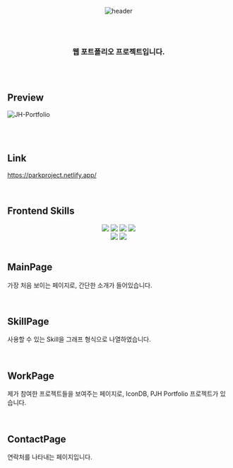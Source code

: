 <div align="center">
  
  ![header](https://capsule-render.vercel.app/api?type=soft&color=auto&height=300&section=header&text=JH%20Portfolio&fontSize=90)

  <br><br>

  ### 웹 포트폴리오 프로젝트입니다.
</div>

<br><br>

## Preview
![JH-Portfolio](https://github.com/bbagbbagn2/Portfolio/assets/89950902/0acc5d95-e04a-4a40-884f-624967967d25)

<br><br>

## Link
https://parkproject.netlify.app/

<br>

## Frontend Skills
<div align="center">
  <img src="https://img.shields.io/badge/CSS-1572B6?style=flat-square&logo=CSS3&logoColor=white"/>
  <img src="https://img.shields.io/badge/JavaScript-F7DF1E?style=flat-square&logo=JavaScript&logoColor=white"/>
  <img src="https://img.shields.io/badge/TypeScript-1976D2?style=flat-square&logo=TypeScript&logoColor=white"/>
  <img src="https://img.shields.io/badge/React-61DAFB?style=flat-square&logo=React&logoColor=white"/>
  <br>
  <img src="https://img.shields.io/badge/styledcomponents-DB7093?style=flat-square&logo=styledcomponents&logoColor=white"/>
  <img src="https://img.shields.io/badge/VSCode-007ACC?style=flat-square&logo=visualstudiocode&logoColor=white"/>
</div>

<br>

## MainPage
가장 처음 보이는 페이지로, 간단한 소개가 들어있습니다.

<br>

## SkillPage
사용할 수 있는 Skill을 그래프 형식으로 나열하였습니다.

<br>

## WorkPage
제가 참여한 프로젝트들을 보여주는 페이지로, IconDB, PJH Portfolio 프로젝트가 있습니다.

<br>

## ContactPage
연락처를 나타내는 페이지입니다.
